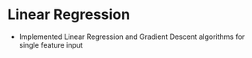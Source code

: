 # Linear Regression 

- Implemented Linear Regression and Gradient Descent algorithms for single feature input
